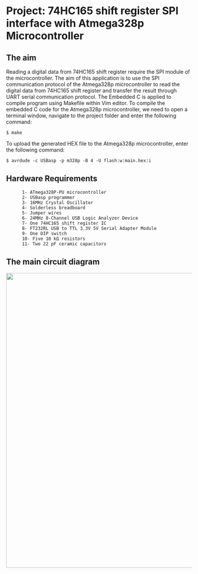 # Project: 74HC165 shift register SPI interface with Atmega328p Microcontroller

## The aim
Reading a digital data from 74HC165 shift register require the SPI module of the microcontroller. The aim of this application is to use the SPI communication protocol of the Atmega328p microcontroller to read the digital data from 74HC165 shift register and transfer the result through UART serial communication protocol. The Embedded C is applied to compile program using Makefile within Vim editor.
To compile the embedded C code for the Atmega328p microcontroller, we need to open a terminal window, navigate to the project folder and enter the following command:
```
$ make
```
To upload the generated HEX file to the Atmega328p microcontroller, enter the following command:
```
$ avrdude -c USBasp -p m328p -B 4 -U flash:w:main.hex:i
```

## Hardware Requirements
```
      1- ATmega328P-PU microcontroller
      2- USBasp programmer
      3- 16MHz Crystal Oscillator
      4- Solderless breadboard
      5- Jumper wires
      6- 24MHz 8-Channel USB Logic Analyzer Device
      7- One 74HC165 shift register IC
      8- FT232RL USB to TTL 3.3V 5V Serial Adapter Module
      9- One DIP switch
      10- Five 10 kΩ resistors
      11- Two 22 pF ceramic capacitors
```

## The main circuit diagram
<img src="https://github.com/user-attachments/assets/6bac0e67-c7f3-4a96-a3b7-0a8089593b72" width="800">
